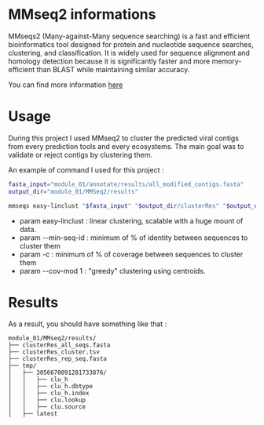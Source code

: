# MMseq2 informations
MMseqs2 (Many-against-Many sequence searching) is a fast and efficient bioinformatics tool designed for protein and nucleotide 
sequence searches, clustering, and classification. It is widely used for sequence alignment and homology detection because it is
significantly faster and more memory-efficient than BLAST while maintaining similar accuracy.

You can find more information [here](https://github.com/soedinglab/MMseqs2)

# Usage 

During this project I used MMseq2 to cluster the predicted viral contigs from every prediction tools and every ecosystems.
The main goal was to validate or reject contigs by clustering them.

An example of command I used for this project :
```bash
fasta_input="module_01/annotate/results/all_modified_contigs.fasta"
output_dir="module_01/MMSeq2/results"

mmseqs easy-linclust "$fasta_input" "$output_dir/clusterRes" "$output_dir/tmp" --min-seq-id 0.95 -c 0.85 --cov-mode 1
```
- param easy-linclust : linear clustering, scalable with a huge mount of data.
- param --min-seq-id : minimum of % of identity between sequences to cluster them
- param -c : minimum of % of coverage between sequences to cluster them
- param --cov-mod 1 : "greedy" clustering using centroids.

# Results 
As a result, you should have something like that :

```
module_01/MMseq2/results/
├── clusterRes_all_seqs.fasta
├── clusterRes_cluster.tsv
├── clusterRes_rep_seq.fasta
├── tmp/
│   ├── 3056670091281733876/
│   │   ├── clu_h
│   │   ├── clu_h.dbtype
│   │   ├── clu_h.index
│   │   ├── clu.lookup
│   │   ├── clu.source
│   ├── latest

```


